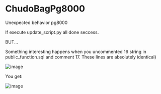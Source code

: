 # ChudoBagPg8000
Unexpected behavior pg8000

If execute update_script.py all done seccess.

BUT...

Something interesting happens when you uncommented 16 string in public_function.sql and comment 17. These lines are absolutely identical)

![image](https://user-images.githubusercontent.com/40752666/141255408-1e955ac0-0f2c-4a0f-878d-1cc034684f58.png)

You get:

![image](https://user-images.githubusercontent.com/40752666/141255885-aa364005-b9f8-43d9-8a55-c97c6fb98f70.png)
